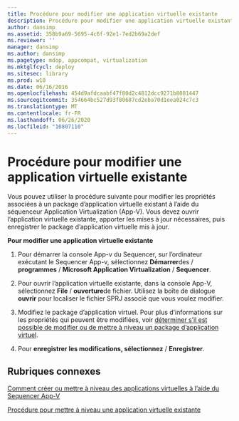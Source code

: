 ```yaml
---
title: Procédure pour modifier une application virtuelle existante
description: Procédure pour modifier une application virtuelle existante
author: dansimp
ms.assetid: 358b9a69-5695-4c6f-92e1-7ed2b69a2def
ms.reviewer: ''
manager: dansimp
ms.author: dansimp
ms.pagetype: mdop, appcompat, virtualization
ms.mktglfcycl: deploy
ms.sitesec: library
ms.prod: w10
ms.date: 06/16/2016
ms.openlocfilehash: 454d9afdcaabf47f80d2c4812dcc9271b8081447
ms.sourcegitcommit: 354664bc527d93f80687cd2eba70d1eea024c7c3
ms.translationtype: MT
ms.contentlocale: fr-FR
ms.lasthandoff: 06/26/2020
ms.locfileid: "10807110"
---
```

# Procédure pour modifier une application virtuelle existante


Vous pouvez utiliser la procédure suivante pour modifier les propriétés associées à un package d’application virtuelle existant à l’aide du séquenceur Application Virtualization (App-V). Vous devez ouvrir l’application virtuelle existante, apporter les mises à jour nécessaires, puis enregistrer le package d’application virtuelle mis à jour.

**Pour modifier une application virtuelle existante**

1.  Pour démarrer la console App-v du Sequencer, sur l’ordinateur exécutant le Sequencer App-v, sélectionnez **Démarrer**des / **programmes** / **Microsoft Application Virtualization** / **Sequencer**.

2.  Pour ouvrir l’application virtuelle existante, dans la console App-V, sélectionnez **File** / **ouverture**de fichier. Utilisez la boîte de dialogue **ouvrir** pour localiser le fichier SPRJ associé que vous voulez modifier.

3.  Modifiez le package d’application virtuel. Pour plus d’informations sur les propriétés qui peuvent être modifiées, voir [déterminer s’il est possible de modifier ou de mettre à niveau un package d’application virtuel](how-to-determine-whether-to-edit-or-upgrade-a-virtual-application-package.md).

4.  Pour **enregistrer les modifications, sélectionnez**  /  **Enregistrer**.

## Rubriques connexes


[Comment créer ou mettre à niveau des applications virtuelles à l’aide du Sequencer App-V](how-to-create-or-upgrade-virtual-applications-using--the-app-v-sequencer.md)

[Procédure pour mettre à niveau une application virtuelle existante](how-to-upgrade-an-existing-virtual-application.md)

 

 





